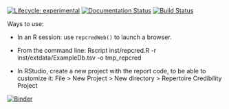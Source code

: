 [![Lifecycle:
experimental](https://img.shields.io/badge/lifecycle-experimental-orange.svg)]()
[![Documentation Status](https://readthedocs.org/projects/rep-cred/badge/?version=latest)](https://rep-cred.readthedocs.io/en/latest/?badge=latest)
[![Build Status](https://travis-ci.org/airr-community/rep-cred.svg?branch=master)](https://travis-ci.org/airr-community/rep-cred)

Ways to use:

- In an R session: use `repcredWeb()` to launch a browser.

- From the command line: Rscript inst/repcred.R -r inst/extdata/ExampleDb.tsv -o tmp_repcred

- In RStudio, create a new project with the report code, to be able to customize it: File > New Project > New directory > Repertoire Credibility Project

[![Binder](https://mybinder.org/badge_logo.svg)](https://mybinder.org/v2/gh/airr-community/rep-cred/master?urlpath=shiny/binder/)
